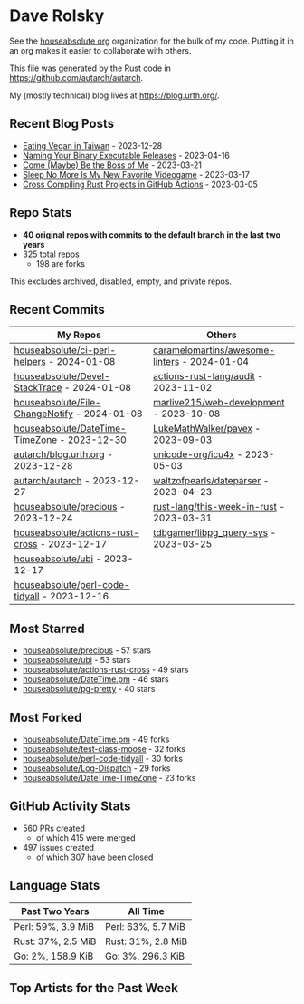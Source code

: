 
# Dave Rolsky

See the [houseabsolute org](https://github.com/houseabsolute) organization for
the bulk of my code. Putting it in an org makes it easier to collaborate with
others.

This file was generated by the Rust code in
https://github.com/autarch/autarch.

My (mostly technical) blog lives at https://blog.urth.org/.

## Recent Blog Posts

- [Eating Vegan in Taiwan](https://blog.urth.org/2023/12/28/eating-vegan-in-taiwan/) - 2023-12-28
- [Naming Your Binary Executable Releases](https://blog.urth.org/2023/04/16/naming-your-binary-executable-releases/) - 2023-04-16
- [Come (Maybe) Be the Boss of Me](https://blog.urth.org/2023/03/21/come-maybe-be-the-boss-of-me/) - 2023-03-21
- [Sleep No More Is My New Favorite Videogame](https://blog.urth.org/2023/03/17/sleep-no-more-is-my-new-favorite-videogame/) - 2023-03-17
- [Cross Compiling Rust Projects in GitHub Actions](https://blog.urth.org/2023/03/05/cross-compiling-rust-projects-in-github-actions/) - 2023-03-05


## Repo Stats
- **40 original repos with commits to the default branch in the last two years**
- 325 total repos
  - 198 are forks

This excludes archived, disabled, empty, and private repos.

## Recent Commits
| My Repos | Others |
|----------|--------|
| [houseabsolute/ci-perl-helpers](https://github.com/houseabsolute/ci-perl-helpers) - 2024-01-08              | [caramelomartins/awesome-linters](https://github.com/caramelomartins/awesome-linters) - 2024-01-04                |
| [houseabsolute/Devel-StackTrace](https://github.com/houseabsolute/Devel-StackTrace) - 2024-01-08              | [actions-rust-lang/audit](https://github.com/actions-rust-lang/audit) - 2023-11-02                |
| [houseabsolute/File-ChangeNotify](https://github.com/houseabsolute/File-ChangeNotify) - 2024-01-08              | [marlive215/web-development](https://github.com/marlive215/web-development) - 2023-10-08                |
| [houseabsolute/DateTime-TimeZone](https://github.com/houseabsolute/DateTime-TimeZone) - 2023-12-30              | [LukeMathWalker/pavex](https://github.com/LukeMathWalker/pavex) - 2023-09-03                |
| [autarch/blog.urth.org](https://github.com/autarch/blog.urth.org) - 2023-12-28              | [unicode-org/icu4x](https://github.com/unicode-org/icu4x) - 2023-05-03                |
| [autarch/autarch](https://github.com/autarch/autarch) - 2023-12-27              | [waltzofpearls/dateparser](https://github.com/waltzofpearls/dateparser) - 2023-04-23                |
| [houseabsolute/precious](https://github.com/houseabsolute/precious) - 2023-12-24              | [rust-lang/this-week-in-rust](https://github.com/rust-lang/this-week-in-rust) - 2023-03-31                |
| [houseabsolute/actions-rust-cross](https://github.com/houseabsolute/actions-rust-cross) - 2023-12-17              | [tdbgamer/libpg_query-sys](https://github.com/tdbgamer/libpg_query-sys) - 2023-03-25                |
| [houseabsolute/ubi](https://github.com/houseabsolute/ubi) - 2023-12-17              |                 |
| [houseabsolute/perl-code-tidyall](https://github.com/houseabsolute/perl-code-tidyall) - 2023-12-16              |                 |


## Most Starred
- [houseabsolute/precious](https://github.com/houseabsolute/precious) - 57 stars
- [houseabsolute/ubi](https://github.com/houseabsolute/ubi) - 53 stars
- [houseabsolute/actions-rust-cross](https://github.com/houseabsolute/actions-rust-cross) - 49 stars
- [houseabsolute/DateTime.pm](https://github.com/houseabsolute/DateTime.pm) - 46 stars
- [houseabsolute/pg-pretty](https://github.com/houseabsolute/pg-pretty) - 40 stars


## Most Forked
- [houseabsolute/DateTime.pm](https://github.com/houseabsolute/DateTime.pm) - 49 forks
- [houseabsolute/test-class-moose](https://github.com/houseabsolute/test-class-moose) - 32 forks
- [houseabsolute/perl-code-tidyall](https://github.com/houseabsolute/perl-code-tidyall) - 30 forks
- [houseabsolute/Log-Dispatch](https://github.com/houseabsolute/Log-Dispatch) - 29 forks
- [houseabsolute/DateTime-TimeZone](https://github.com/houseabsolute/DateTime-TimeZone) - 23 forks


## GitHub Activity Stats
- 560 PRs created
  - of which 415 were merged
- 497 issues created
  - of which 307 have been closed

## Language Stats
| Past Two Years        | All Time                |
|-----------------------|-------------------------|
| Perl: 59%, 3.9 MiB              | Perl: 63%, 5.7 MiB                |
| Rust: 37%, 2.5 MiB              | Rust: 31%, 2.8 MiB                |
| Go: 2%, 158.9 KiB              | Go: 3%, 296.3 KiB                |


## Top Artists for the Past Week

